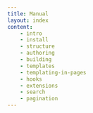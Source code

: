 ```yaml
---
title: Manual 
layout: index
content:
    - intro 
    - install
    - structure
    - authoring
    - building
    - templates
    - templating-in-pages
    - hooks
    - extensions
    - search
    - pagination
---
```


